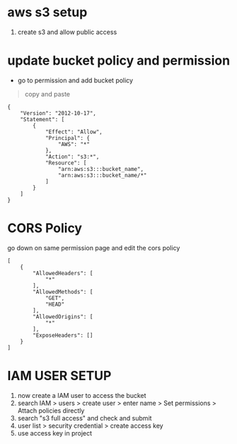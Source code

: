 # aws s3 setup

1. create s3 and allow public access

# update bucket policy and permission
- go to permission and add bucket policy

> copy and paste

    {
        "Version": "2012-10-17",
        "Statement": [
            {
                "Effect": "Allow",
                "Principal": {
                    "AWS": "*"
                },
                "Action": "s3:*",
                "Resource": [
                    "arn:aws:s3:::bucket_name",
                    "arn:aws:s3:::bucket_name/*"
                ]
            }
        ]
    }

# CORS Policy
go down on same permission page and edit the cors policy

    [
        {
            "AllowedHeaders": [
                "*"
            ],
            "AllowedMethods": [
                "GET",
                "HEAD"
            ],
            "AllowedOrigins": [
                "*"
            ],
            "ExposeHeaders": []
        }
    ]

# IAM USER SETUP

1. now create a IAM user to access the bucket
2. search IAM > users > create user > enter name > Set permissions > Attach policies directly
3. search   "s3 full access" and check and submit
4. user list > security credential > create access key
5. use access key in project

